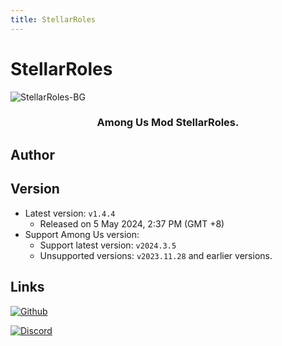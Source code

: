 ```yaml
---
title: StellarRoles
---
```

# StellarRoles
![StellarRoles-BG](/Image/StellarRoles.png)

<div align="center">
<h3>Among Us Mod StellarRoles.</h3>
</div>

<script setup>
import { VPTeamMembers } from 'vitepress/theme'

const members = [
  {
    avatar: '/Image/twix.png',
    name: 'twix',
    title: 'Developer',
    org: 'The Other Roles',
    orgLink: 'https://github.com/TheOtherRolesAU',
    links: [
      { icon: 'github', link: 'https://github.com/whichtwix' },
    ]
  }
]
</script>

## Author

<div align="center">
<VPTeamMembers size="small" :members="members" />
</div>

## Version
- Latest version: `v1.4.4`
  - Released on 5 May 2024, 2:37 PM (GMT +8)
- Support Among Us version:
    - Support latest version: `v2024.3.5`
    - Unsupported versions: `v2023.11.28` and earlier versions.

## Links
[![Github](https://badgen.net/badge/Github/Repository/github?icon=github)](https://github.com/Mr-Fluuff/StellarRolesAU)

[![Discord](https://badgen.net/badge/Discord/Server/5662F6?icon=discord)](https://discord.gg/7UcvM9CFdY)